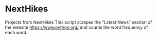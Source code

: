 # NextHikes
Projects from NextHikes
This script scrapes the "Latest News" section of the website https://www.python.org/ and counts the word frequency of each word.
